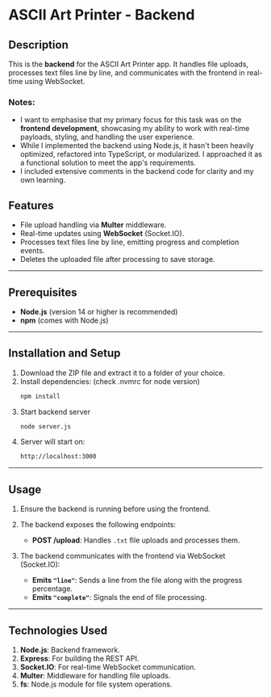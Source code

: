 # ASCII Art Printer - Backend

## Description

This is the **backend** for the ASCII Art Printer app. It handles file uploads, processes text files line by line, and communicates with the frontend in real-time using WebSocket.

### Notes:

- I want to emphasise that my primary focus for this task was on the **frontend development**, showcasing my ability to work with real-time payloads, styling, and handling the user experience.
- While I implemented the backend using Node.js, it hasn't been heavily optimized, refactored into TypeScript, or modularized. I approached it as a functional solution to meet the app's requirements.
- I included extensive comments in the backend code for clarity and my own learning.

## Features

- File upload handling via **Multer** middleware.
- Real-time updates using **WebSocket** (Socket.IO).
- Processes text files line by line, emitting progress and completion events.
- Deletes the uploaded file after processing to save storage.

---

## Prerequisites

- **Node.js** (version 14 or higher is recommended)
- **npm** (comes with Node.js)

---

## Installation and Setup

1. Download the ZIP file and extract it to a folder of your choice.
2. Install dependencies: (check .nvmrc for node version)
   ```bash
   npm install
   ```
3. Start backend server
   ```bash
   node server.js
   ```
4. Server will start on:
   ```bash
   http://localhost:3000
   ```

---

## Usage

1. Ensure the backend is running before using the frontend.
2. The backend exposes the following endpoints:

   - **POST /upload**: Handles `.txt` file uploads and processes them.

3. The backend communicates with the frontend via WebSocket (Socket.IO):
   - **Emits `"line"`**: Sends a line from the file along with the progress percentage.
   - **Emits `"complete"`**: Signals the end of file processing.

---

## Technologies Used

1. **Node.js**: Backend framework.
2. **Express**: For building the REST API.
3. **Socket.IO**: For real-time WebSocket communication.
4. **Multer**: Middleware for handling file uploads.
5. **fs**: Node.js module for file system operations.

